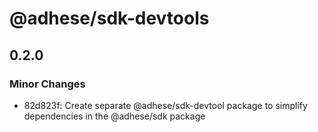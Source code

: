 # @adhese/sdk-devtools

## 0.2.0

### Minor Changes

- 82d823f: Create separate @adhese/sdk-devtool package to simplify dependencies in the @adhese/sdk package
